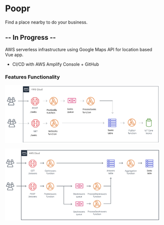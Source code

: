 # Poopr
Find a place nearby to do your business.


## -- In Progress --

AWS serverless infrastructure using Google Maps API for location based Vue app. 
- CI/CD with AWS Amplify Console + GitHub

### Features Functionality
![Processing-Seeks](support/processing-seeks.png)

![Processing-Answers](support/processing-answers.png)
